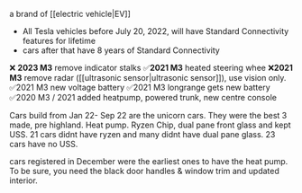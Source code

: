 a brand of [[electric vehicle|EV]]

- All Tesla vehicles before July 20, 2022, will have Standard Connectivity features for lifetime
- cars after that have 8 years of Standard Connectivity

❌ **2023 M3** remove indicator stalks 
✅**2021 M3** heated steering whee 
❌**2021 M3** remove radar ([[ultrasonic sensor|ultrasonic sensor]]), use vision only. 
✅2021 M3 new voltage battery
✅2021 M3 longrange gets new battery
✅2020 M3 / 2021 added heatpump, powered trunk, new centre console

Cars build from Jan 22- Sep 22 are the unicorn cars. They were the best 3 made, pre highland.
Heat pump. Ryzen Chip, dual pane front glass and kept 
USS. 21 cars didnt have ryzen and many didnt have dual pane glass. 
23 cars have no USS.

cars registered in December were the earliest ones to have the heat pump. To be sure, you need the black door handles & window trim and updated interior.